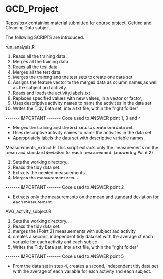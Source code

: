 GCD_Project
===========

Repository containing material submitted for course project. Getting and Cleaning Data subject.

The following SCRIPTS are introduced.

run_analysis.R
1. Reads all the training data
2. Merges all the training data
3. Reads all the test data
4. Merges all the test data
5. Merges the training and the test sets to create one data set
6. Assigns the feature vector to the merged data as column names,as well as the subject and activity.
7. Reads and loads the activity_labels.txt
8. Replaces specified values with new values, in a vector or factor;
9. Uses descriptive activity names to name the activities in the data set
10. Writes the Tidy Data set, into a txt file, within the "right folder"

------- IMPORTANT -------
Code used to ANSWER point 1, 3 and 4
- Merges the training and the test sets to create one data set.
- Uses descriptive activity names to name the activities in the data set
- Appropriately labels the data set with descriptive variable names. 


Measurements_extract.R
This script extracts only the measurements on the mean and standard deviation for each measurement.
(answering Point 2) 
1. Sets the working directory..
2. Reads the tidy data set..
3. Extracts the needed measurements..
4. Merges the measurement sets...

------- IMPORTANT -------
Code used to ANSWER point 2
- Extracts only the measurements on the mean and standard deviation for each measurement.


AVG_activity_subject.R
1. Sets the working directory..
2. Reads the tidy data set..
3. merges the [Point 2] measurements with subject and activity
4. creates a second, independent tidy data set with the average of each variable for each activity and each subjec
5. Writes the Tidy Data set, into a txt file, within the "right folder"

------- IMPORTANT -------
Code used to ANSWER point 5
- From the data set in step 4, creates a second, independent tidy data set with the average of each variable for each activity and each subject.
